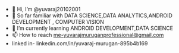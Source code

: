 - 👋 Hi, I’m @yuvaraj20102001
- 👀 So far familiar with  DATA SCIENCE,DATA ANALYTICS,ANDROID DEVELOPMENT , COMPUTER VISION
- 🌱 I’m currently learning ANDROID DEVELOPMENT,DATA SCIENCE
- 📫 How to reach me-yuvarajmuruganprofessional@gmail.com
- linked in- linkedin.com/in/yuvaraj-murugan-895b4b169

<!---
yuvaraj20102001/yuvaraj20102001 is a ✨ special ✨ repository because its `README.md` (this file) appears on your GitHub profile.
You can click the Preview link to take a look at your changes.
--->
